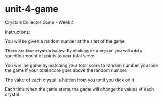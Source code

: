 # unit-4-game
Crystals Collector Game - Week 4

Instructions:

You will be given a random number at the start of the game

There are four crystals below. By clicking on a crystal you will add a specific amount of points to your total score

You win the game by matching your total score to random number, you lose the game if your total score goes above the random number.

The value of each crystal is hidden from you until you click on it

Each time when the game starts, the game will change the values of each crystal
